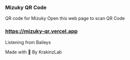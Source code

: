 ### Mizuky QR Code
QR code for Mizuky
Open this web page to scan QR Code
### https://mizuky-qr.vercel.app

Listening from Baileys

Made with 💖 By KrakinzLab

